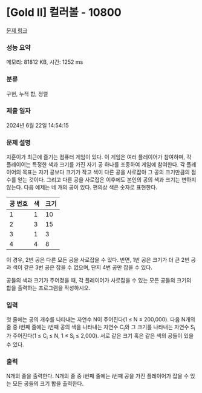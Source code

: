 # [Gold II] 컬러볼 - 10800 

[문제 링크](https://www.acmicpc.net/problem/10800) 

### 성능 요약

메모리: 81812 KB, 시간: 1252 ms

### 분류

구현, 누적 합, 정렬

### 제출 일자

2024년 6월 22일 14:54:15

### 문제 설명

<p>지훈이가 최근에 즐기는 컴퓨터 게임이 있다. 이 게임은 여러 플레이어가 참여하며, 각 플레이어는 특정한 색과 크기를 가진 자기 공 하나를 조종하여 게임에 참여한다. 각 플레이어의 목표는 자기 공보다 크기가 작고 색이 다른 공을 사로잡아 그 공의 크기만큼의 점수를 얻는 것이다. 그리고 다른 공을 사로잡은 이후에도 본인의 공의 색과 크기는 변하지 않는다. 다음 예제는 네 개의 공이 있다. 편의상 색은 숫자로 표현한다.</p>

<table class="table table-bordered" style="width:30%">
	<thead>
		<tr>
			<th>공 번호</th>
			<th>색</th>
			<th>크기</th>
		</tr>
	</thead>
	<tbody>
		<tr>
			<td>1</td>
			<td>1</td>
			<td>10</td>
		</tr>
		<tr>
			<td>2</td>
			<td>3</td>
			<td>15</td>
		</tr>
		<tr>
			<td>3</td>
			<td>1</td>
			<td>3</td>
		</tr>
		<tr>
			<td>4</td>
			<td>4</td>
			<td>8</td>
		</tr>
	</tbody>
</table>

<p>이 경우, 2번 공은 다른 모든 공을 사로잡을 수 있다. 반면, 1번 공은 크기가 더 큰 2번 공과 색이 같은 3번 공은 잡을 수 없으며, 단지 4번 공만 잡을 수 있다. </p>

<p>공들의 색과 크기가 주어졌을 때, 각 플레이어가 사로잡을 수 있는 모든 공들의 크기의 합을 출력하는 프로그램을 작성하시오. </p>

### 입력 

 <p>첫 줄에는 공의 개수를 나타내는 자연수 N이 주어진다(1 ≤ N ≤ 200,000). 다음 N개의 줄 중 i번째 줄에는 i번째 공의 색을 나타내는 자연수 C<sub>i</sub>와 그 크기를 나타내는 자연수 S<sub>i</sub>가 주어진다(1 ≤ C<sub>i</sub> ≤ N, 1 ≤ S<sub>i</sub> ≤ 2,000). 서로 같은 크기 혹은 같은 색의 공들이 있을 수 있다.</p>

### 출력 

 <p>N개의 줄을 출력한다. N개의 줄 중 i번째 줄에는 i번째 공을 가진 플레이어가 잡을 수 있는 모든 공들의 크기 합을 출력한다.</p>

